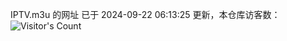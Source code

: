 IPTV.m3u 的网址 已于 2024-09-22 06:13:25 更新，本仓库访客数：![Visitor's Count](https://profile-counter.glitch.me/hero1898_tv/count.svg)
